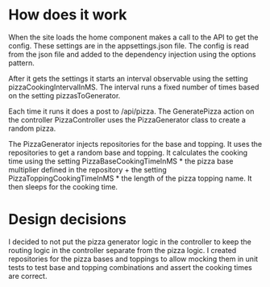 # How does it work
When the site loads the home component makes a call to the API to get the config.
These settings are in the appsettings.json file. The config is read from the json
file and added to the dependency injection using the options pattern.

After it gets the settings it starts an interval observable using the setting
pizzaCookingIntervalInMS. The interval runs a fixed number of times based on the
setting pizzasToGenerator.

Each time it runs it does a post to /api/pizza. The GeneratePizza action on the
controller PizzaController uses the PizzaGenerator class to create a random pizza.

The PizzaGenerator injects repositories for the base and topping. It uses the
repositories to get a random base and topping. It calculates the cooking time using
the setting PizzaBaseCookingTimeInMS * the pizza base multiplier defined in the
repository + the setting PizzaToppingCookingTimeInMS * the length of the pizza
topping name. It then sleeps for the cooking time.

# Design decisions
I decided to not put the pizza generator logic in the controller to keep the routing
logic in the controller separate from the pizza logic. I created repositories for
the pizza bases and toppings to allow mocking them in unit tests to test base and
topping combinations and assert the cooking times are correct.